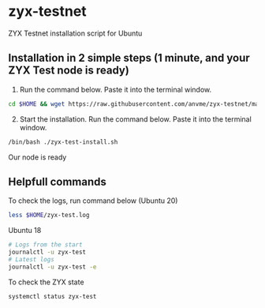 # zyx-testnet
ZYX Testnet installation script for Ubuntu

## Installation in 2 simple steps (1 minute, and your ZYX Test node is ready)

 1. Run the command below. Paste it into the terminal window.
```sh
cd $HOME && wget https://raw.githubusercontent.com/anvme/zyx-testnet/main/zyx-test-install.sh && chmod +x ./zyx-test-install.sh
```
 2. Start the installation. Run the command below. Paste it into the terminal window.
 ```sh
/bin/bash ./zyx-test-install.sh
```
Our node is ready




## Helpfull commands
To check the logs, run command below (Ubuntu 20)
```sh
less $HOME/zyx-test.log
```
Ubuntu 18
```sh
# Logs from the start
journalctl -u zyx-test
# Latest logs
journalctl -u zyx-test -e
```
To check the ZYX state
```sh
systemctl status zyx-test
```
